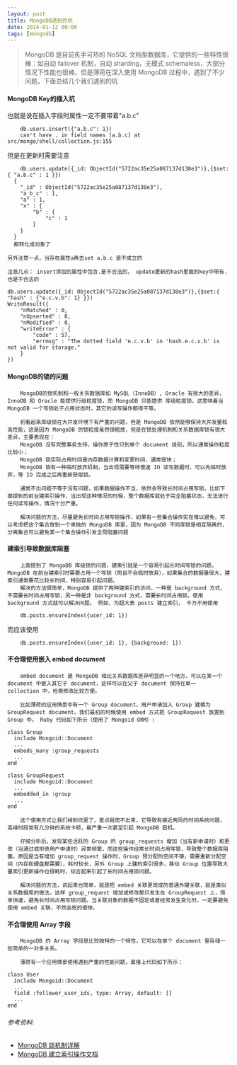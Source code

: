 ```yaml
---
layout: post
title: MongoDB遇到的坑
date: 2014-01-12 00:00
tags: [mongodb]
---
```


> MongoDB 是目前炙手可热的 NoSQL 文档型数据库，它提供的一些特性很棒：如自动 failover 机制，自动 sharding，无模式 schemaless，大部分情况下性能也很棒。但是薄荷在深入使用 MongoDB 过程中，遇到了不少问题，下面总结几个我们遇到的坑

#### MongoDB Key的插入坑
也就是说在插入字段时属性一定不要带着"a.b.c"

```
	db.users.insert({"a.b.c": 1})
	can't have . in field names [a.b.c] at src/mongo/shell/collection.js:155
```

但是在更新时需要注意

```
	db.users.update({_id: ObjectId("5722ac35e25a087137d138e3")},{$set:{ "a.b.c" : 1 }})
  {
	"_id" : ObjectId("5722ac35e25a087137d138e3"),
	"a_b_c" : 1,
	"a" : 1,
	"x" : {
		"b" : {
			"c" : 1
		}
	}
  }
  都转化成对象了
```

`另外注意一点，当存在属性a再去set a.b.c 是不成立的`

`注意几点： insert添加的属性中包含.是不合法的， update更新的hash里面的key中带有.也是不合法的`

```
db.users.update({_id: ObjectId("5722ac35e25a087137d138e3")},{$set:{ "hash" : {"e.c.v.b": 1} }})
WriteResult({
	"nMatched" : 0,
	"nUpserted" : 0,
	"nModified" : 0,
	"writeError" : {
		"code" : 57,
		"errmsg" : "The dotted field 'e.c.v.b' in 'hash.e.c.v.b' is not valid for storage."
	}
})
```

#### MongoDB的锁的问题
		MongoDB的锁机制和一般关系数据库如 MySQL（InnoDB）, Oracle 有很大的差异，InnoDB 和 Oracle 能提供行级粒度锁，而 MongoDB 只能提供 库级粒度锁，这意味着当 MongoDB 一个写锁处于占用状态时，其它的读写操作都得干等。

		初看起来库级锁在大并发环境下有严重的问题，但是 MongoDB 依然能够保持大并发量和高性能，这是因为 MongoDB 的锁粒度虽然很粗放，但是在锁处理机制和关系数据库锁有很大差异，主要表现在：
		MongoDB 没有完整事务支持，操作原子性只到单个 document 级别，所以通常操作粒度比较小；
		MongoDB 锁实际占用时间是内存数据计算和变更时间，通常很快；
		MongoDB 锁有一种临时放弃机制，当出现需要等待慢速 IO 读写数据时，可以先临时放弃，等 IO 完成之后再重新获取锁。

		通常不出问题不等于没有问题，如果数据操作不当，依然会导致长时间占用写锁，比如下面提到的前台建索引操作，当出现这种情况的时候，整个数据库就处于完全阻塞状态，无法进行任何读写操作，情况十分严重。

		解决问题的方法，尽量避免长时间占用写锁操作，如果有一些集合操作实在难以避免，可以考虑把这个集合放到一个单独的 MongoDB 库里，因为 MongoDB 不同库锁是相互隔离的，分离集合可以避免某一个集合操作引发全局阻塞问题

#### 建索引导致数据库阻塞

		上面提到了 MongoDB 库级锁的问题，建索引就是一个容易引起长时间写锁的问题，MongoDB 在前台建索引时需要占用一个写锁（而且不会临时放弃），如果集合的数据量很大，建索引通常要花比较长时间，特别容易引起问题。
		解决的方法很简单，MongoDB 提供了两种建索引的访问，一种是 background 方式，不需要长时间占用写锁，另一种是非 background 方式，需要长时间占用锁。使用 background 方式就可以解决问题。 例如，为超大表 posts 建立索引， 千万不用使用

```
	db.posts.ensureIndex({user_id: 1})
```
而应该使用

```
	db.posts.ensureIndex({user_id: 1}, {background: 1})
```

#### 不合理使用嵌入 embed document

		embed document 是 MongoDB 相比关系数据库差异明显的一个地方，可以在某一个 document 中嵌入其它子 document，这样可以在父子 document 保持在单一 collection 中，检索修改比较方便。

		比如薄荷的应用情景中有一个 Group document，用户申请加入 Group 建模为 GroupRequest document，我们最初的时候使用 embed 方式把 GroupRequest 放置到 Group 中。 Ruby 代码如下所示（使用了 Mongoid ORM）:

```
class Group
  include Mongoid::Document
  ...
  embeds_many :group_requests
  ...
end

class GroupRequest
  include Mongoid::Document
  ...
  embedded_in :group
  ...
end
```

		这个使用方式让我们掉到坑里了，差点就爬不出来，它导致有接近两周的时间系统问题，高峰时段常有几分钟的系统卡顿，最严重一次甚至引起 MongoDB 宕机。

		仔细分析后，发现某些活跃的 Group 的 group_requests 增加（当有新申请时）和更改（当通过或拒绝用户申请时）异常频繁，而这些操作经常长时间占用写锁，导致整个数据库阻塞。原因是当有增加 group_request 操作时，Group 预分配的空间不够，需要重新分配空间（内存和硬盘都需要），耗时较长，另外 Group 上建的索引很多，移动 Group 位置导致大量索引更新操作也很耗时，综合起来引起了长时间占用锁问题。

		解决问题的方法，说起来也简单，就是把 embed 关联更改成的普通外键关联，就是类似关系数据库的做法，这样 group_request 增加或修改都只发生在 GroupRequest 上，简单快速，避免长时间占用写锁问题。当关联对象的数据不固定或者经常发生变化时，一定要避免使用 embed 关联，不然会死的很惨。

#### 不合理使用 Array 字段

		MongoDB 的 Array 字段是比较独特的一个特性，它可以在单个 document 里存储一些简单的一对多关系。

		薄荷有一个应用情景使用遇到严重的性能问题，直接上代码如下所示：

```
class User
  include Mongoid::Document
  ...
  field :follower_user_ids, type: Array, default: []
  ...
end
```

###### 参考资料:

- [MongoDB 锁机制详解](https://docs.mongodb.org/manual/faq/concurrency/)
- [MongoDB 建立索引操作文档](https://docs.mongodb.org/manual/core/index-creation/)
